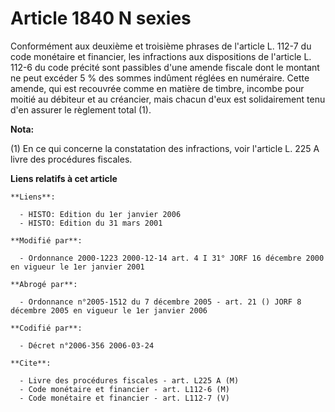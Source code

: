 # Article 1840 N sexies

Conformément aux deuxième et troisième phrases de l'article L. 112-7 du code monétaire et financier, les infractions aux
dispositions de l'article L. 112-6 du code précité sont passibles d'une amende fiscale dont le montant ne peut excéder 5 %
des sommes indûment réglées en numéraire. Cette amende, qui est recouvrée comme en matière de timbre, incombe pour moitié au
débiteur et au créancier, mais chacun d'eux est solidairement tenu d'en assurer le règlement total (1).

**Nota:**

(1) En ce qui concerne la constatation des infractions, voir l'article L. 225 A livre des procédures fiscales.

**Liens relatifs à cet article**

	**Liens**:

	  - HISTO: Edition du 1er janvier 2006
	  - HISTO: Edition du 31 mars 2001

	**Modifié par**:

	  - Ordonnance 2000-1223 2000-12-14 art. 4 I 31° JORF 16 décembre 2000 en vigueur le 1er janvier 2001

	**Abrogé par**:

	  - Ordonnance n°2005-1512 du 7 décembre 2005 - art. 21 () JORF 8 décembre 2005 en vigueur le 1er janvier 2006

	**Codifié par**:

	  - Décret n°2006-356 2006-03-24

	**Cite**:

	  - Livre des procédures fiscales - art. L225 A (M)
	  - Code monétaire et financier - art. L112-6 (M)
	  - Code monétaire et financier - art. L112-7 (V)
